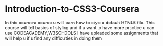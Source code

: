 # Introduction-to-CSS3-Coursera
In this coursera course u will learn how to style a default HTML5 file.
This course will tell basics of styling and if u want to have more practice u can use CODEACADEMY,W3SCHOOLS
I have uploaded some assignments that will help u if u find any difficulties in doing them
